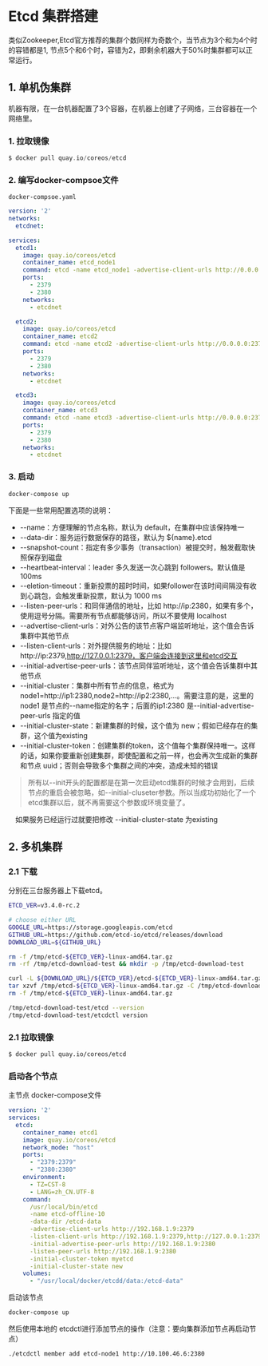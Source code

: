 # Etcd 集群搭建

类似Zookeeper,Etcd官方推荐的集群个数同样为奇数个，当节点为3个和为4个时的容错都是1, 节点5个和6个时，容错为2，即剩余机器大于50%时集群都可以正常运行。

## 1. 单机伪集群

机器有限，在一台机器配置了3个容器，在机器上创建了子网络，三台容器在一个网络里。

### 1. 拉取镜像

```go
$ docker pull quay.io/coreos/etcd
```

### 2. 编写docker-compsoe文件

`docker-compsoe.yaml`

```yaml
version: '2'
networks:
  etcdnet:

services:
  etcd1:
    image: quay.io/coreos/etcd
    container_name: etcd_node1
    command: etcd -name etcd_node1 -advertise-client-urls http://0.0.0.0:2379 -listen-client-urls http://0.0.0.0:2379 -listen-peer-urls http://0.0.0.0:2380 -initial-cluster-token etcd-cluster -initial-cluster "etcd1=http://etcd1:2380,etcd2=http://etcd2:2380,etcd3=http://etcd3:2380" -initial-cluster-state new
    ports:
      - 2379
      - 2380
    networks:
      - etcdnet

  etcd2:
    image: quay.io/coreos/etcd
    container_name: etcd2
    command: etcd -name etcd2 -advertise-client-urls http://0.0.0.0:2379 -listen-client-urls http://0.0.0.0:2379 -listen-peer-urls http://0.0.0.0:2380 -initial-cluster-token etcd-cluster -initial-cluster "etcd1=http://etcd1:2380,etcd2=http://etcd2:2380,etcd3=http://etcd3:2380" -initial-cluster-state new
    ports:
      - 2379
      - 2380
    networks:
      - etcdnet

  etcd3:
    image: quay.io/coreos/etcd
    container_name: etcd3
    command: etcd -name etcd3 -advertise-client-urls http://0.0.0.0:2379 -listen-client-urls http://0.0.0.0:2379 -listen-peer-urls http://0.0.0.0:2380 -initial-cluster-token etcd-cluster -initial-cluster "etcd1=http://etcd1:2380,etcd2=http://etcd2:2380,etcd3=http://etcd3:2380" -initial-cluster-state new
    ports:
      - 2379
      - 2380
    networks:
      - etcdnet
```

### 3. 启动

```sh
docker-compose up
```

下面是一些常用配置选项的说明：

* --name：方便理解的节点名称，默认为 default，在集群中应该保持唯一
* --data-dir：服务运行数据保存的路径，默认为 ${name}.etcd
* --snapshot-count：指定有多少事务（transaction）被提交时，触发截取快照保存到磁盘
* --heartbeat-interval：leader 多久发送一次心跳到 followers。默认值是 100ms
* --eletion-timeout：重新投票的超时时间，如果follower在该时间间隔没有收到心跳包，会触发重新投票，默认为 1000 ms
* --listen-peer-urls：和同伴通信的地址，比如 http://ip:2380，如果有多个，使用逗号分隔。需要所有节点都能够访问，所以不要使用 localhost
* --advertise-client-urls：对外公告的该节点客户端监听地址，这个值会告诉集群中其他节点
* --listen-client-urls：对外提供服务的地址：比如 http://ip:2379,http://127.0.0.1:2379，客户端会连接到这里和etcd交互
* --initial-advertise-peer-urls：该节点同伴监听地址，这个值会告诉集群中其他节点
* --initial-cluster：集群中所有节点的信息，格式为 node1=http://ip1:2380,node2=http://ip2:2380,…。需要注意的是，这里的 node1 是节点的--name指定的名字；后面的ip1:2380 是--initial-advertise-peer-urls 指定的值
* --initial-cluster-state：新建集群的时候，这个值为 new；假如已经存在的集群，这个值为existing
* --initial-cluster-token：创建集群的token，这个值每个集群保持唯一。这样的话，如果你要重新创建集群，即使配置和之前一样，也会再次生成新的集群和节点 uuid；否则会导致多个集群之间的冲突，造成未知的错误

> 所有以--init开头的配置都是在第一次启动etcd集群的时候才会用到，后续节点的重启会被忽略，如--initial-cluseter参数。所以当成功初始化了一个etcd集群以后，就不再需要这个参数或环境变量了。

　如果服务已经运行过就要把修改 --initial-cluster-state 为existing

## 2. 多机集群

### 2.1 下载

分别在三台服务器上下载etcd。

```sh
ETCD_VER=v3.4.0-rc.2

# choose either URL
GOOGLE_URL=https://storage.googleapis.com/etcd
GITHUB_URL=https://github.com/etcd-io/etcd/releases/download
DOWNLOAD_URL=${GITHUB_URL}

rm -f /tmp/etcd-${ETCD_VER}-linux-amd64.tar.gz
rm -rf /tmp/etcd-download-test && mkdir -p /tmp/etcd-download-test

curl -L ${DOWNLOAD_URL}/${ETCD_VER}/etcd-${ETCD_VER}-linux-amd64.tar.gz -o /tmp/etcd-${ETCD_VER}-linux-amd64.tar.gz
tar xzvf /tmp/etcd-${ETCD_VER}-linux-amd64.tar.gz -C /tmp/etcd-download-test --strip-components=1
rm -f /tmp/etcd-${ETCD_VER}-linux-amd64.tar.gz

/tmp/etcd-download-test/etcd --version
/tmp/etcd-download-test/etcdctl version
```

### 2.1 拉取镜像

```sh
$ docker pull quay.io/coreos/etcd
```

### 启动各个节点

主节点 docker-compose文件

```yaml
version: '2'
services:
  etcd:
    container_name: etcd1
    image: quay.io/coreos/etcd
    network_mode: "host"
    ports:
      - "2379:2379"
      - "2380:2380"
    environment:
      - TZ=CST-8
      - LANG=zh_CN.UTF-8
    command:
      /usr/local/bin/etcd
      -name etcd-offline-10
      -data-dir /etcd-data
      -advertise-client-urls http://192.168.1.9:2379
      -listen-client-urls http://192.168.1.9:2379,http://127.0.0.1:2379
      -initial-advertise-peer-urls http://192.168.1.9:2380
      -listen-peer-urls http://192.168.1.9:2380
      -initial-cluster-token myetcd
      -initial-cluster-state new
    volumes:
      - "/usr/local/docker/etcdd/data:/etcd-data"
```

启动该节点

```sh
docker-compose up
```

然后使用本地的 etcdctl进行添加节点的操作（注意：要向集群添加节点再启动节点）



```sh
./etcdctl member add etcd-node1 http://10.100.46.6:2380
```


